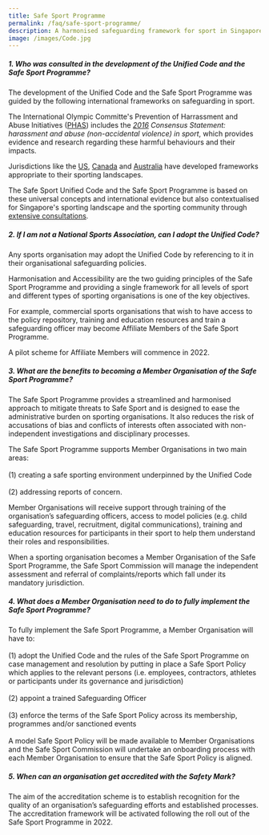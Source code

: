 ```yaml
---
title: Safe Sport Programme
permalink: /faq/safe-sport-programme/
description: A harmonised safeguarding framework for sport in Singapore
image: /images/Code.jpg
---
```

##### **1. Who was consulted in the development of the Unified Code and the Safe Sport Programme?**

The development of the Unified Code and the Safe Sport Programme was guided by the following international frameworks on safeguarding in sport.

The International Olympic Committe's Prevention of Harrassment and Abuse Initiatives ([PHAS](https://olympics.com/ioc/safe-sport)) includes the *[2016](https://stillmed.olympic.org/media/Document%20Library/OlympicOrg/IOC/What-We-Do/Protecting-Clean-Athletes/Safeguarding/IOC-Consensus-Statement_Harassment-and-abuse-in-sport-2016.pdf) Consensus Statement: harassment and abuse (non-accidental violence) in sport*, which provides evidence and research regarding these harmful behaviours and their impacts.  

Jurisdictions like the [US](https://uscenterforsafesport.org/response-and-resolution/safesport-code/), [Canada](https://sirc.ca/safesport/policies-practices/) and [Australia](https://www.sportintegrity.gov.au/what-we-do/national-integrity-framework) have developed frameworks appropriate to their sporting landscapes.

The Safe Sport Unified Code and the Safe Sport Programme is based on these universal concepts and international evidence but also contextualised for Singapore's sporting landscape and the sporting community through [extensive consultations](/safe-sport-programme/community-consultations). 



##### **2. If I am not a National Sports Association, can I adopt the Unified Code?**

Any sports organisation may adopt the Unified Code by referencing to it in their organisational safeguarding policies.

Harmonisation and Accessibility are the two guiding principles of the Safe Sport Programme and providing a single framework for all levels of sport and different types of sporting organisations is one of the key objectives.<br>

For example, commercial sports organisations that wish to have access to the policy repository, training and education resources and train a safeguarding officer may become Affiliate Members of the Safe Sport Programme.<br>

A pilot scheme for Affiliate Members will commence in 2022.


##### **3. What are the benefits to becoming a Member Organisation of the Safe Sport Programme?**

The Safe Sport Programme provides a streamlined and harmonised approach to mitigate threats to Safe Sport and is designed to ease the administrative burden on sporting organisations. It also reduces the risk of accusations of bias and conflicts of interests often associated with non-independent investigations and disciplinary processes.

The Safe Sport Programme supports Member Organisations in two main areas: <br><br>
(1) creating a safe sporting environment underpinned by the Unified Code <br><br>
(2) addressing reports of concern. <br>

Member Organisations will receive support through training of the organisation’s safeguarding officers, access to
model policies (e.g. child safeguarding, travel, recruitment, digital communications), training and education resources for participants in their sport to help them understand their roles and responsibilities.

When a sporting organisation becomes a Member Organisation of the Safe Sport Programme, the Safe Sport Commission will manage the independent assessment and referral of complaints/reports which fall under its mandatory jurisdiction.


##### **4. What does a Member Organisation need to do to fully implement the Safe Sport Programme?**

To fully implement the Safe Sport Programme, a Member Organisation will have to:<br><br>
(1) adopt the Unified Code and the rules of the Safe Sport Programme on case management and resolution by putting in place a Safe Sport Policy which applies to the relevant persons (i.e. employees, contractors, athletes or participants under its governance and jurisdiction)<br><br>
(2) appoint a trained Safeguarding Officer<br><br>
(3) enforce the terms of the Safe Sport Policy across its membership, programmes and/or sanctioned events <br><br>
A model Safe Sport Policy will be made available to Member Organisations and the Safe Sport Commission will undertake an onboarding process with each Member Organisation to ensure that the Safe Sport Policy is aligned.
 

##### **5. When can an organisation get accredited with the Safety Mark?**
The aim of the accreditation scheme is to establish recognition for the quality of an organisation’s safeguarding efforts and established processes. The accreditation framework will be activated following the roll out of the Safe Sport Programme in 2022.